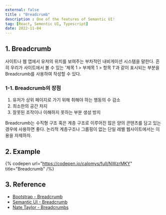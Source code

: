 ```yaml
---
external: false
title : "Breadcrumb"
description : One of the features of Semantic UI!
tag: [React, Sementic UI, Typescript]
date: 2022-11-04
---
```


## 1. Breadcrumb

사이트나 웹 앱에서 유저의 위치를 보여주는 부차적인 내비게이션 시스템을 말한다.
흔히 우리가 사이트에서 볼 수 있는 '제목 1 > 부제목 1 > 항목 1'과 같이 표시되는 부분을 Breadcrumb를 사용하여 작성할 수 있다.

### 1-1. Breadcrumb의 장점

  1. 유저가 상위 페이지로 가기 위해 취해야 하는 행동의 수 감소
  2. 최소한의 공간 차지
  3. 잘못된 조작이나 이해하지 못하는 부분 생성 방지

Breadcrumb는 수직형 구조 혹은 계층 구조로 이루어진 많은 양의 콘텐츠를 담고 있는 경우에 사용하면 좋다.
논리적 계층구조나 그룹핑이 없는 단일 레벨 웹사이트에서는 이용을 자제하자.

## 2. Example

{% codepen url="https://codepen.io/calomys/full/NWzrMKY" title="Breadcrumb" /%}

## 3. Reference

- [Bootstrap - Breadcrumb](https://getbootstrap.com/docs/4.0/components/breadcrumb/)
- [Semantic UI - Breadcrumb](https://semantic-ui.com/collections/breadcrumb.html)
- [Nate Taylor - Breadcrumbs](https://codepen.io/taylonr/pen/JXLgzR)
